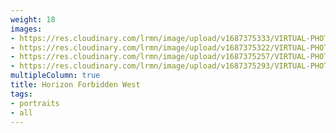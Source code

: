 ```yaml
---
weight: 18
images:
- https://res.cloudinary.com/lrmn/image/upload/v1687375333/VIRTUAL-PHOTOGRAPHY/hfw/lrmn-aloy_104_xsmwg8.jpg
- https://res.cloudinary.com/lrmn/image/upload/v1687375322/VIRTUAL-PHOTOGRAPHY/hfw/lrmn-aloy_84_ugm9dc.jpg
- https://res.cloudinary.com/lrmn/image/upload/v1687375257/VIRTUAL-PHOTOGRAPHY/hfw/lrmn-aloy_23_wtke30.png
- https://res.cloudinary.com/lrmn/image/upload/v1687375293/VIRTUAL-PHOTOGRAPHY/hfw/lrmn-aloy_32_mekvwq.jpg
multipleColumn: true
title: Horizon Forbidden West
tags:
- portraits
- all
---
```

